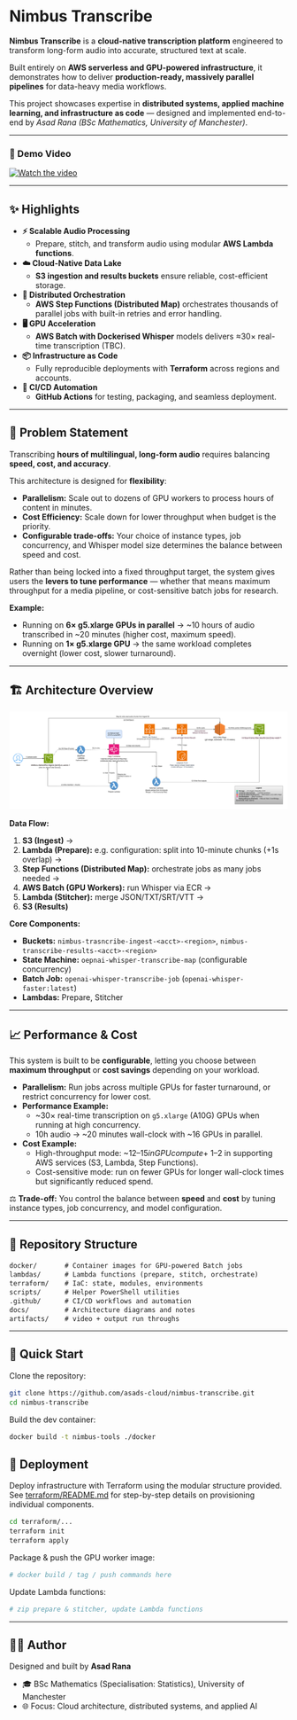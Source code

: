 # Nimbus Transcribe  

**Nimbus Transcribe** is a **cloud-native transcription platform** engineered to transform long-form audio into accurate, structured text at scale.  

Built entirely on **AWS serverless and GPU-powered infrastructure**, it demonstrates how to deliver **production-ready, massively parallel pipelines** for data-heavy media workflows.  

This project showcases expertise in **distributed systems, applied machine learning, and infrastructure as code** — designed and implemented end-to-end by *Asad Rana (BSc Mathematics, University of Manchester)*.  

---

### 🎥 Demo Video

[![Watch the video](https://img.youtube.com/vi/wtgcypmLKQU/maxresdefault.jpg)](https://youtu.be/wtgcypmLKQU)


---

## ✨ Highlights  

- **⚡ Scalable Audio Processing**  
  - Prepare, stitch, and transform audio using modular **AWS Lambda functions**.  
- **☁️ Cloud-Native Data Lake**  
  - **S3 ingestion and results buckets** ensure reliable, cost-efficient storage.  
- **🔄 Distributed Orchestration**  
  - **AWS Step Functions (Distributed Map)** orchestrates thousands of parallel jobs with built-in retries and error handling.  
- **🖥️ GPU Acceleration**  
  - **AWS Batch with Dockerised Whisper** models delivers ≈30× real-time transcription (TBC).  
- **📦 Infrastructure as Code**  
  - Fully reproducible deployments with **Terraform** across regions and accounts.  
- **🤖 CI/CD Automation**  
  - **GitHub Actions** for testing, packaging, and seamless deployment.  

---

## 🎯 Problem Statement  

Transcribing **hours of multilingual, long-form audio** requires balancing **speed, cost, and accuracy**.  

This architecture is designed for **flexibility**:  
- **Parallelism:** Scale out to dozens of GPU workers to process hours of content in minutes.  
- **Cost Efficiency:** Scale down for lower throughput when budget is the priority.  
- **Configurable trade-offs:** Your choice of instance types, job concurrency, and Whisper model size determines the balance between speed and cost.  

Rather than being locked into a fixed throughput target, the system gives users the **levers to tune performance** — whether that means maximum throughput for a media pipeline, or cost-sensitive batch jobs for research.  

**Example:**  
- Running on **6× g5.xlarge GPUs in parallel** → ~10 hours of audio transcribed in ~20 minutes (higher cost, maximum speed).  
- Running on **1× g5.xlarge GPU** → the same workload completes overnight (lower cost, slower turnaround).  
 

---

## 🏗️ Architecture Overview

![Architecture Diagram](docs/architecture-diagram.png)  

**Data Flow:**  
1. **S3 (Ingest)** →  
2. **Lambda (Prepare):** e.g. configuration: split into 10-minute chunks (+1s overlap) →  
3. **Step Functions (Distributed Map):** orchestrate jobs as many jobs needed →  
4. **AWS Batch (GPU Workers):** run Whisper via ECR →  
5. **Lambda (Stitcher):** merge JSON/TXT/SRT/VTT →  
6. **S3 (Results)**  

**Core Components:**  
- **Buckets:** `nimbus-trasncribe-ingest-<acct>-<region>`, `nimbus-transcribe-results-<acct>-<region>`  
- **State Machine:** `oepnai-whisper-transcribe-map` (configurable concurrency)  
- **Batch Job:** `openai-whisper-transcribe-job` (`openai-whisper-faster:latest`)  
- **Lambdas:** Prepare, Stitcher  

---

## 📈 Performance & Cost  

This system is built to be **configurable**, letting you choose between **maximum throughput** or **cost savings** depending on your workload.  

- **Parallelism:** Run jobs across multiple GPUs for faster turnaround, or restrict concurrency for lower cost.  
- **Performance Example:**  
  - ~30× real-time transcription on `g5.xlarge` (A10G) GPUs when running at high concurrency.  
  - 10h audio → ~20 minutes wall-clock with ~16 GPUs in parallel.  
- **Cost Example:**  
  - High-throughput mode: ~$12–15 in GPU compute + ~$1–2 in supporting AWS services (S3, Lambda, Step Functions).  
  - Cost-sensitive mode: run on fewer GPUs for longer wall-clock times but significantly reduced spend.  

⚖️ **Trade-off:** You control the balance between **speed** and **cost** by tuning instance types, job concurrency, and model configuration.  


---

## 📂 Repository Structure  

```
docker/       # Container images for GPU-powered Batch jobs
lambdas/      # Lambda functions (prepare, stitch, orchestrate)
terraform/    # IaC: state, modules, environments
scripts/      # Helper PowerShell utilities
.github/      # CI/CD workflows and automation
docs/         # Architecture diagrams and notes
artifacts/    # video + output run throughs
```  

---

## 🚀 Quick Start  

Clone the repository:  

```bash
git clone https://github.com/asads-cloud/nimbus-transcribe.git
cd nimbus-transcribe
```

Build the dev container:  

```bash
docker build -t nimbus-tools ./docker
```

## 🚀 Deployment  

Deploy infrastructure with Terraform using the modular structure provided.  
See [terraform/README.md](./terraform/README.md) for step-by-step details on provisioning individual components.

```bash
cd terraform/...
terraform init
terraform apply
```

Package & push the GPU worker image:  

```powershell
# docker build / tag / push commands here
```

Update Lambda functions:  

```powershell
# zip prepare & stitcher, update Lambda functions
```

---

## 👨‍💻 Author  

Designed and built by **Asad Rana**  
- 🎓 BSc Mathematics (Specialisation: Statistics), University of Manchester  
- 🌐 Focus: Cloud architecture, distributed systems, and applied AI  
